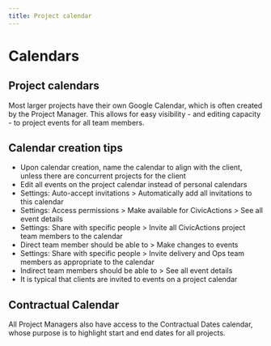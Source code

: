 ```yaml
---
title: Project calendar
---
```


# Calendars

## Project calendars

Most larger projects have their own Google Calendar, which is often created by the Project Manager. This allows for easy visibility - and editing capacity - to project events for all team members.

## Calendar creation tips

- Upon calendar creation, name the calendar to align with the client, unless there are concurrent projects for the client
- Edit all events on the project calendar instead of personal calendars
- Settings: Auto-accept invitations > Automatically add all invitations to this calendar
- Settings: Access permissions > Make available for CivicActions > See all event details
- Settings: Share with specific people > Invite all CivicActions project team members to the calendar
- Direct team member should be able to > Make changes to events
- Settings: Share with specific people > Invite delivery and Ops team members as appropriate to the calendar
- Indirect team members should be able to > See all event details
- It is typical that clients are invited to events on a project calendar

## Contractual Calendar

All Project Managers also have access to the Contractual Dates calendar, whose purpose is to highlight start and end dates for all projects.
